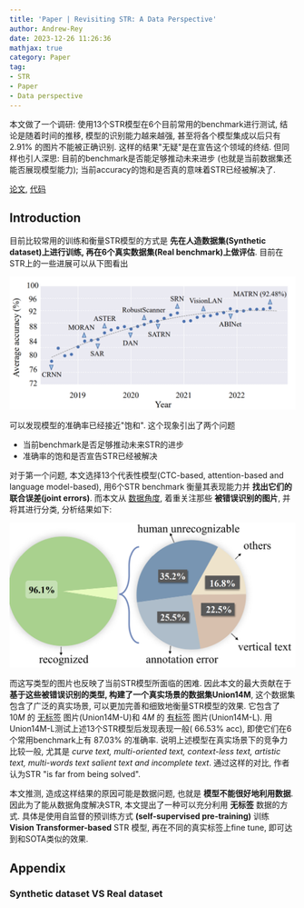 ```yaml
---
title: 'Paper | Revisiting STR: A Data Perspective'
author: Andrew-Rey
date: 2023-12-26 11:26:36
mathjax: true
category: Paper
tag:
- STR
- Paper
- Data perspective
---
```


本文做了一个调研: 使用13个STR模型在6个目前常用的benchmark进行测试, 结论是随着时间的推移, 模型的识别能力越来越强, 甚至将各个模型集成以后只有 2.91% 的图片不能被正确识别. 这样的结果"无疑"是在宣告这个领域的终结. 但同样也引人深思: 目前的benchmark是否能足够推动未来进步 (也就是当前数据集还能否展现模型能力); 当前accuracy的饱和是否真的意味着STR已经被解决了.

<!--more-->

[论文](https://arxiv.org/pdf/2307.08723v2.pdf), [代码](https://github.com/Mountchicken/Union14M)

## Introduction

目前比较常用的训练和衡量STR模型的方式是 **先在人造数据集(Synthetic dataset)上进行训练, 再在6个真实数据集(Real benchmark)上做评估**. 目前在STR上的一些进展可以从下图看出

![progress](image.png)

可以发现模型的准确率已经接近"饱和". 这个现象引出了两个问题

- 当前benchmark是否足够推动未来STR的进步
- 准确率的饱和是否宣告STR已经被解决

对于第一个问题, 本文选择13个代表性模型(CTC-based, attention-based and language model-based), 用6个STR benchmark 衡量其表现能力并 **找出它们的联合误差(joint errors)**. 而本文从 <u>数据角度</u>, 着重关注那些 **被错误识别的图片**, 并将其进行分类, 分析结果如下:

![error analysis](image-1.png)

而这写类型的图片也反映了当前STR模型所面临的困难. 因此本文的最大贡献在于 **基于这些被错误识别的类型, 构建了一个真实场景的数据集Union14M**, 这个数据集包含了广泛的真实场景, 可以更加完善和细致地衡量STR模型的效果. 它包含了 $10M$ 的 <u>无标签</u> 图片(Union14M-U)和 $4M$ 的 <u>有标签</u> 图片(Union14M-L). 用Union14M-L测试上述13个STR模型后发现表现一般( $66.53\%$ acc), 即使它们在6个常用benchmark上有 $87.03\%$ 的准确率. 说明上述模型在真实场景下的竞争力比较一般, 尤其是 *curve text, multi-oriented text, context-less text, artistic text, multi-words text salient text and incomplete text*. 通过这样的对比, 作者认为STR "is far from being solved".

本文推测, 造成这样结果的原因可能是数据问题, 也就是 **模型不能很好地利用数据**. 因此为了能从数据角度解决STR, 本文提出了一种可以充分利用 **无标签** 数据的方式. 具体是使用自监督的预训练方式 **(self-supervised pre-training)** 训练 **Vision Transformer-based** STR 模型, 再在不同的真实标签上fine tune, 即可达到和SOTA类似的效果.

## Appendix

### Synthetic dataset VS Real dataset
